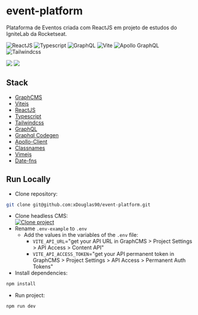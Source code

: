 # event-platform
Plataforma de Eventos criada com ReactJS em projeto de estudos do IgniteLab da Rocketseat.

![ReactJS](https://img.shields.io/badge/reactjs-61DAFB?style=for-the-badge&logo=react&logoColor=black)
![Typescript](https://img.shields.io/badge/typescript-3178C6?style=for-the-badge&logo=typescript&logoColor=black)
![GraphQL](https://img.shields.io/badge/graphql-E10098?style=for-the-badge&logo=graphql&logoColor=white)
![Vite](https://img.shields.io/badge/vite-646CFF?style=for-the-badge&logo=vite&logoColor=black)
![Apollo GraphQL](https://img.shields.io/badge/apollo%20graphql-311C87?style=for-the-badge&logo=apollo-graphql&logoColor=black)
![Tailwindcss](https://img.shields.io/badge/tailwindcss-06B6D4?style=for-the-badge&logo=tailwindcss&logoColor=white)

<img src="https://i.ibb.co/zZc4GC6/cover.png" />
<img src="https://i.ibb.co/6Jm0FHB/4eb14729-1827-44fb-ab45-47ddb07b59e5.jpg" />

## Stack
- [GraphCMS](https://graphcms.com/)
- [Vitejs](https://vitejs.dev/)
- [ReactJS](https://pt-br.reactjs.org/)
- [Typescript](https://www.typescriptlang.org/)
- [Tailwindcss](https://tailwindcss.com/)
- [GraphQL](https://graphql.org/)
- [Graphql Codegen](https://www.graphql-code-generator.com/) 
- [Apollo-Client](https://www.apollographql.com/docs/react/)
- [Classnames](https://github.com/JedWatson/classnames)
- [Vimejs](https://vimejs.com/)
- [Date-fns](https://date-fns.org/)

## Run Locally
- Clone repository:
```bash
git clone git@github.com:xDouglas90/event-platform.git
```
- Clone headless CMS: <br />
[![Clone project](https://graphcms.com/button)](https://app.graphcms.com/clone/3c8c9c31d64844d6945b8c67d27ea98c?name=Ignite%20Lab)
- Rename `.env-example` to `.env`
  - Add the values in the variables of the `.env` file:
    - `VITE_API_URL`="get your API URL in GraphCMS > Project Settings > API Access > Content API"
    - `VITE_API_ACCESS_TOKEN`="get your API permanent token in GraphCMS > Project Settings > API Access > Permanent Auth Tokens"
- Install dependencies:
```bash
npm install
```
- Run project:
```bash
npm run dev
```
